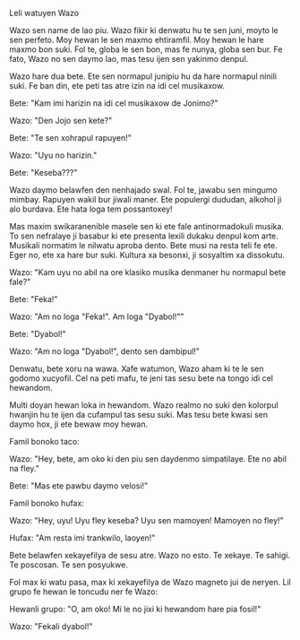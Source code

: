 Leli watuyen Wazo

Wazo sen name de lao piu.
Wazo fikir ki denwatu hu te sen juni, moyto le sen perfeto.
Moy hewan le sen maxmo ehtiramfil.
Moy hewan le hare maxmo bon suki.
Fol te, globa le sen bon, mas fe nunya, globa sen bur.
Fe fato, Wazo no sen daymo lao, mas tesu ijen sen yakinmo denpul.

Wazo hare dua bete.
Ete sen normapul junipiu hu da hare normapul ninili suki.
Fe ban din, ete peti tas atre izin na idi cel musikaxow.

Bete: "Kam imi harizin na idi cel musikaxow de Jonimo?"

Wazo: "Den Jojo sen kete?"

Bete: "Te sen xohrapul rapuyen!"

Wazo: "Uyu no harizin."

Bete: "Keseba???"

Wazo daymo belawfen den nenhajado swal.
Fol te, jawabu sen mingumo mimbay.
Rapuyen wakil bur jiwali maner.
Ete populergi dududan, alkohol ji alo burdava.
Ete hata loga tem possantoxey!

Mas maxim swikaranenible masele sen ki ete fale antinormadokuli musika.
To sen nefralaye ji basabur ki ete presenta lexili dukaku denpul kom arte.
Musikali normatim le nilwatu aproba dento.
Bete musi na resta teli fe ete.
Eger no, ete xa hare bur suki.
Kultura xa besonxi, ji sosyaltim xa dissokutu.

Wazo: "Kam uyu no abil na ore klasiko musika denmaner hu normapul bete fale?"

Bete: "Feka!"

Wazo: "Am no loga "Feka!". Am loga "Dyabol!""

Bete: "Dyabol!"

Wazo: "Am no loga "Dyabol!", dento sen dambipul!"

Denwatu, bete xoru na wawa.
Xafe watumon, Wazo aham ki te le sen godomo xucyofil.
Cel na peti mafu, te jeni tas sesu bete na tongo idi cel hewandom.

Multi doyan hewan loka in hewandom.
Wazo realmo no suki den kolorpul hwanjin hu te ijen da cufampul tas sesu suki.
Mas tesu bete kwasi sen daymo hox, ji ete bewaw moy hewan.

Famil bonoko taco:

Wazo: "Hey, bete, am oko ki den piu sen daydenmo simpatilaye. Ete no abil na fley."

Bete: "Mas ete pawbu daymo velosi!"

Famil bonoko hufax:

Wazo: "Hey, uyu! Uyu fley keseba? Uyu sen mamoyen! Mamoyen no fley!"

Hufax: "Am resta imi trankwilo, laoyen!"

Bete belawfen xekayefilya de sesu atre.
Wazo no esto.
Te xekaye.
Te sahigi.
Te poscosan.
Te sen posyukwe.

Fol max ki watu pasa, max ki xekayefilya de Wazo magneto jui de neryen.
Lil grupo fe hewan le toncudu ner fe Wazo:

Hewanli grupo: "O, am oko! Mi le no jixi ki hewandom hare pia fosil!"

Wazo: "Fekali dyabol!"